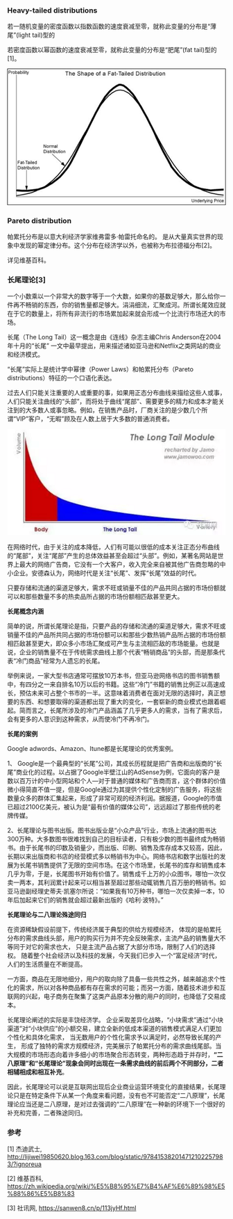 ### Heavy-tailed distributions

若一随机变量的密度函数以指数函数的速度衰减至零，就称此变量的分布是“薄尾”(light tail)型的

若密度函数以幂函数的速度衰减至零，就称此变量的分布是“肥尾”(fat tail)型的[1]。

![heavy-tail](../img/heavy-tail.jpg)

### Pareto distribution

帕累托分布是以意大利经济学家维弗雷多·帕雷托命名的。 是从大量真实世界的现象中发现的幂定律分布。这个分布在经济学以外，也被称为布拉德福分布[2]。

详见维基百科。

### 长尾理论[3]

一个小数乘以一个非常大的数字等于一个大数，如果你的基数足够大，那么给你一件再不畅销的东西，你的销售量都足够大。涓涓细流，汇聚成河。所谓长尾效应就在于它的数量上，将所有非流行的市场累加起来就会形成一个比流行市场还大的市场。

长尾（The Long Tail）这一概念是由《连线》杂志主编Chris Anderson在2004年十月的“长尾” 一文中最早提出，用来描述诸如亚马逊和Netflix之类网站的商业和经济模式。

“长尾”实际上是统计学中幂律（Power Laws）和帕累托分布（Pareto distributions）特征的一个口语化表达。

过去人们只能关注重要的人或重要的事，如果用正态分布曲线来描绘这些人或事，人们只能关注曲线的“头部”，而将处于曲线“尾部”、需要更多的精力和成本才能关注到的大多数人或事忽略。例如，在销售产品时，厂商关注的是少数几个所谓“VIP”客户，“无暇”顾及在人数上居于大多数的普通消费者。

![lang-tail](../img/lang-tail.png)

在网络时代，由于关注的成本降低，人们有可能以很低的成本关注正态分布曲线的“尾部”，关注“尾部”产生的总体效益甚至会超过“头部”。例如，某著名网站是世界上最大的网络广告商，它没有一个大客户，收入完全来自被其他广告商忽略的中小企业。安德森认为，网络时代是关注“长尾”、发挥“长尾”效益的时代。

只要存储和流通的渠道足够大，需求不旺或销量不佳的产品共同占据的市场份额就可以和那些数量不多的热卖品所占据的市场份额相匹敌甚至更大。

**长尾概念内涵**

简单的说，所谓长尾理论是指，只要产品的存储和流通的渠道足够大，需求不旺或销量不佳的产品所共同占据的市场份额可以和那些少数热销产品所占据的市场份额相匹敌甚至更大，即众多小市场汇聚成可产生与主流相匹敌的市场能量。也就是说，企业的销售量不在于传统需求曲线上那个代表“畅销商品”的头部，而是那条代表“冷门商品”经常为人遗忘的长尾。

举例来说，一家大型书店通常可摆放10万本书，但亚马逊网络书店的图书销售额中，有四分之一来自排名10万以后的书籍。这些“冷门”书籍的销售比例正以高速成长，预估未来可占整个书市的一半。这意味着消费者在面对无限的选择时，真正想要的东西、和想要取得的渠道都出现了重大的变化，一套崭新的商业模式也跟着崛起。简而言之，长尾所涉及的冷门产品涵盖了几乎更多人的需求，当有了需求后，会有更多的人意识到这种需求，从而使冷门不再冷门。

**长尾的案例**

Google adwords、Amazon、Itune都是长尾理论的优秀案例。

1、 Google是一个最典型的“长尾”公司，其成长历程就是把广告商和出版商的“长尾”商业化的过程。以占据了Google半壁江山的AdSense为例，它面向的客户是数以百万计的中小型网站和个人—对于普通的媒体和广告商而言，这个群体的价值微小得简直不值一提，但是Google通过为其提供个性化定制的广告服务，将这些数量众多的群体汇集起来，形成了非常可观的经济利润。据报道，Google的市值已超过2100亿美元，被认为是“最有价值的媒体公司”，远远超过了那些传统的老牌传媒。

2、长尾理论与图书出版。图书出版业是“小众产品”行业，市场上流通的图书达300万种。大多数图书很难找到自己的目标读者，只有极少数的图书最终成为畅销书。由于长尾书的印数及销量少，而出版、印刷、销售及库存成本又较高，因此，长期以来出版商和书店的经营模式多以畅销书为中心。网络书店和数字出版社的发展为长尾书销售提供了无限的空间市场。在这个市场里，长尾书的库存和销售成本几乎为零，于是，长尾图书开始有价值了。销售成千上万的小众图书，哪怕一次仅卖一两本，其利润累计起来可以相当甚至超过那些动辄销售几百万册的畅销书。如亚马逊副经理史蒂夫·凯塞尔所说：“如果我有10万种书，哪怕一次仅卖掉一本，10年后加起来它们的销售就会超过最新出版的《哈利·波特》。”

**长尾理论与二八理论殊途同归**

在资源稀缺假设前提下，传统经济属于典型的供给方规模经济， 体现的是帕累托分布的需求曲线头部，用户的购买行为并不完全反映需求，主流产品的销售量大不等同于对它的需求也大， 只是主流产品占据了大部分市场，限制了人们的选择权。 随着整个社会经济以及科技的发展，今天我们已步入一个“富足经济”时代，人们的生活质量在不断提高。

一方面，商品在无限地细分，用户的取向除了具备一些共性之外，越来越追求个性化的需求，所以对各种商品都有存在需求的可能；而另一方面，随着技术进步和互联网的兴起，电子商务在聚集了这类产品原本分散的用户的同时，也降低了交易成本。

长尾理论阐述的实际是丰饶经济学。 企业采取差异化战略，“小块需求”通过“小块渠道”对“小块供应”的小额交易，建立全新的低成本渠道的销售模式满足人们更加个性化和具体化需求， 当无数用户的个性化需求予以满足时，必然导致长尾的产生， 形成了独特的需求方规模经济，完美展示了帕累托分布的需求曲线尾部。当大规模的市场形态向着许多细小的市场聚合形态转变，两种形态趋于并存时，**“二八原理”和“长尾理论”现象会同时出现在一条需求曲线的前后两个不同部分，二者相辅相成和相互补充**。

因此，长尾理论可以说是互联网出现后企业商业运营环境变化的直接结果，长尾理论只是在特定条件下从某一个角度来看问题，没有也不可能否定“二八原理”，长尾理论应当还是二八原理，是对过去强调的“二八原理”在一种新的环境下一个很好的补充和完善，二者殊途同归。

### 参考

[1] 杰迪武士, http://lijiwei19850620.blog.163.com/blog/static/978415382014712102257983/?ignoreua

[2] 维基百科, https://zh.wikipedia.org/wiki/%E5%B8%95%E7%B4%AF%E6%89%98%E5%88%86%E5%B8%83

[3] 社讯网, https://sanwen8.cn/p/113jyHf.html